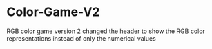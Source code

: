 # Color-Game-V2
RGB color game version 2
changed the header to show the RGB color representations instead of only the numerical values 
